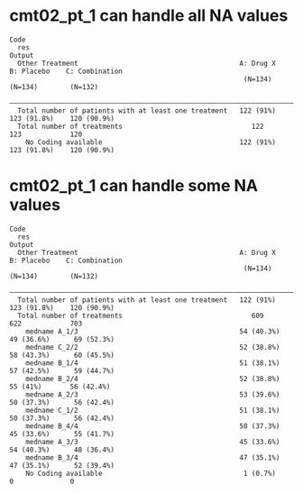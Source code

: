 # cmt02_pt_1 can handle all NA values

    Code
      res
    Output
      Other Treatment                                        A: Drug X   B: Placebo    C: Combination
                                                              (N=134)      (N=134)        (N=132)    
      ———————————————————————————————————————————————————————————————————————————————————————————————
      Total number of patients with at least one treatment   122 (91%)   123 (91.8%)    120 (90.9%)  
      Total number of treatments                                122          123            120      
        No Coding available                                  122 (91%)   123 (91.8%)    120 (90.9%)  

# cmt02_pt_1 can handle some NA values

    Code
      res
    Output
      Other Treatment                                        A: Drug X    B: Placebo    C: Combination
                                                              (N=134)       (N=134)        (N=132)    
      ————————————————————————————————————————————————————————————————————————————————————————————————
      Total number of patients with at least one treatment   122 (91%)    123 (91.8%)    120 (90.9%)  
      Total number of treatments                                609           622            703      
        medname A_1/3                                        54 (40.3%)   49 (36.6%)      69 (52.3%)  
        medname C_2/2                                        52 (38.8%)   58 (43.3%)      60 (45.5%)  
        medname B_1/4                                        51 (38.1%)   57 (42.5%)      59 (44.7%)  
        medname B_2/4                                        52 (38.8%)    55 (41%)       56 (42.4%)  
        medname A_2/3                                        53 (39.6%)   50 (37.3%)      56 (42.4%)  
        medname C_1/2                                        51 (38.1%)   50 (37.3%)      56 (42.4%)  
        medname B_4/4                                        50 (37.3%)   45 (33.6%)      55 (41.7%)  
        medname A_3/3                                        45 (33.6%)   54 (40.3%)      48 (36.4%)  
        medname B_3/4                                        47 (35.1%)   47 (35.1%)      52 (39.4%)  
        No Coding available                                   1 (0.7%)         0              0       

